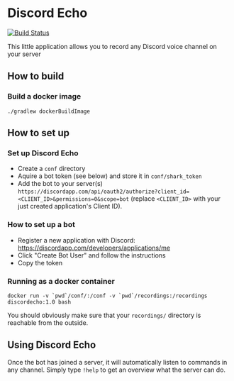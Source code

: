 # Discord Echo

[![Build Status](https://travis-ci.org/drallgood/DiscordEcho.svg?branch=master)](https://travis-ci.org/drallgood/DiscordEcho)

This little application allows you to record any Discord voice channel on your server

## How to build

### Build a docker image

`./gradlew dockerBuildImage`

## How to set up

### Set up Discord Echo
- Create a `conf` directory
- Aquire a bot token (see below) and store it in `conf/shark_token`
- Add the bot to your server(s) `https://discordapp.com/api/oauth2/authorize?client_id=<CLIENT_ID>&permissions=0&scope=bot` (replace `<CLIENT_ID>` with your just created application's Client ID).

### How to set up a bot

- Register a new application with Discord: https://discordapp.com/developers/applications/me
- Click "Create Bot User" and follow the instructions 
- Copy the token 

### Running as a docker container

```docker run -v `pwd`/conf/:/conf -v `pwd`/recordings:/recordings discordecho:1.0 bash```

You should obviously make sure that your `recordings/` directory is reachable from the outside.

## Using Discord Echo

Once the bot has joined a server, it will automatically listen to commands in any channel.
Simply type `!help` to get an overview what the server can do.
  